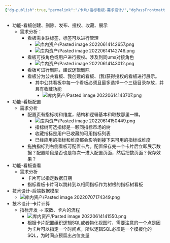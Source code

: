 ```yaml
---
{"dg-publish":true,"permalink":"/卡片/指标看板-需求设计/","dgPassFrontmatter":true}
---
```


* 功能-看板创建、删除、发布、授权、收藏、展示
	* 需求分析：
		* 看板需关联标签，标签可以进行管理
		  * ![库内资产/Pasted image 20220614142657.png](/img/user/%E5%BA%93%E5%86%85%E8%B5%84%E4%BA%A7/Pasted%20image%2020220614142657.png)
		  * ![库内资产/Pasted image 20220614142746.png](/img/user/%E5%BA%93%E5%86%85%E8%B5%84%E4%BA%A7/Pasted%20image%2020220614142746.png)
		* 看板可按角色或用户进行授权。涉及到同ums对接角色
			* ![库内资产/Pasted image 20220614143012.png](/img/user/%E5%BA%93%E5%86%85%E8%B5%84%E4%BA%A7/Pasted%20image%2020220614143012.png)
		* 看板可进行删除，建议逻辑删除
		* 看板分为公共看板、我创建的看板、(我)获得授权的看板进行展示。
			* 其中公共看板中每一个看板必须且最多选择一个三级目录存放，并且有收藏功能
				* ![库内资产/Pasted image 20220614143707.png](/img/user/%E5%BA%93%E5%86%85%E8%B5%84%E4%BA%A7/Pasted%20image%2020220614143707.png)
* 功能-看板配置
	* 需求分析
		* 配置页有指标树和维度，结构和逻辑基本和取数那里一样。
			* ![库内资产/Pasted image 20220614150449.png](/img/user/%E5%BA%93%E5%86%85%E8%B5%84%E4%BA%A7/Pasted%20image%2020220614150449.png)
			* 指标树可选指标是一颗同指标市场的树
			* 收藏指标是用户已收藏的可用指标列表
			* 已经应用的指标和维度都会影响到接下来可用的指标或维度
		* 拖拽指标到右侧看板可配置卡片。配置保存完一个卡片后立即展示数据？配置阶段是否也是每次一进入配置页面，然后把数页面？保存效果？
* 功能-看板查看
	* 需求分析
		* 卡片可以指定数据日期
		* 指标看板卡片可以跳转到以相同指标作为树根的指标树看板
* 技术设计-后端数据模型
	* ![库内资产/Pasted image 20220707174349.png](/img/user/%E5%BA%93%E5%86%85%E8%B5%84%E4%BA%A7/Pasted%20image%2020220707174349.png)
* 技术设计-卡片计算
	* 指标开发 -> 取数、卡片的流程
		* ![库内资产/Pasted image 20220614141550.png](/img/user/%E5%BA%93%E5%86%85%E8%B5%84%E4%BA%A7/Pasted%20image%2020220614141550.png)
		* 根据卡片配置组织逻辑SQL或者物化视图时，需要注意的一个点是因为卡片可以指定一个时间点，所以逻辑SQL必须是一个模板化的SQL，为时间点预留出占位变量